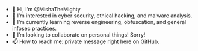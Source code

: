 - 👋 Hi, I’m @MishaTheMighty
- 👀 I’m interested in cyber security, ethical hacking, and malware analysis.
- 🌱 I’m currently learning reverse engineering, obfuscation, and general infosec practices.
- 💞️ I’m looking to collaborate on personal things! Sorry!
- 📫 How to reach me: private message right here on GitHub.

<!---
MishaTheMighty/MishaTheMighty is a ✨ special ✨ repository because its `README.md` (this file) appears on your GitHub profile.
You can click the Preview link to take a look at your changes.
--->
